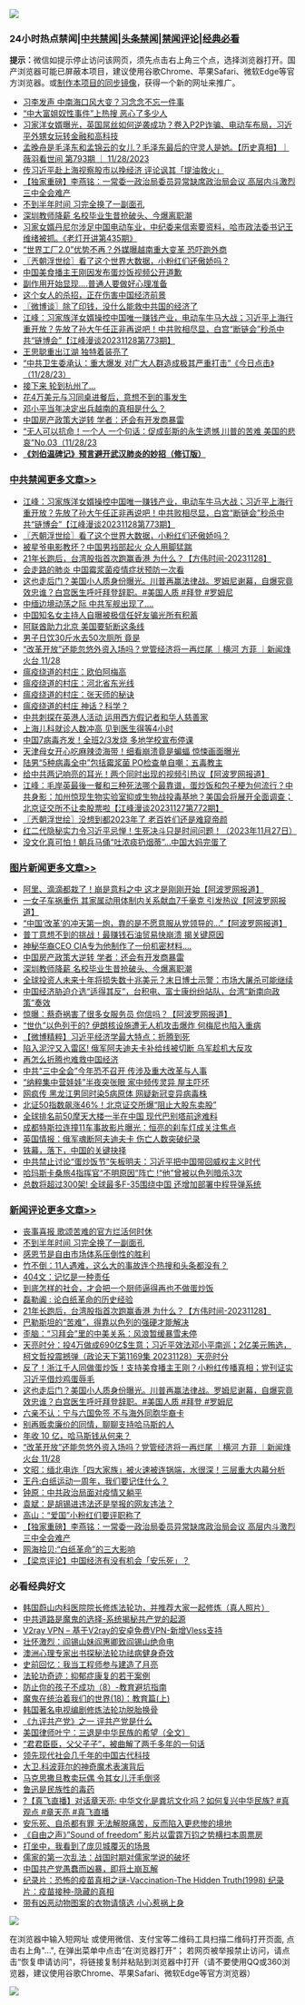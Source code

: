 ![](https://raw.githubusercontent.com/jsvpn/jsproxy/dev/64photo/fqnews-qr.jpg)

<div id="tt">
<h3>24小时热点禁闻|<a href="#%E4%B8%AD%E5%85%B1%E7%A6%81%E9%97%BB%E6%9B%B4%E5%A4%9A%E6%96%87%E7%AB%A0">中共禁闻</a>|<a href="#%E5%9B%BE%E7%89%87%E6%96%B0%E9%97%BB%E6%9B%B4%E5%A4%9A%E6%96%87%E7%AB%A0">头条禁闻</a>|<a href="#%E6%96%B0%E9%97%BB%E8%AF%84%E8%AE%BA%E6%9B%B4%E5%A4%9A%E6%96%87%E7%AB%A0">禁闻评论|<a href="#%E5%BF%85%E7%9C%8B%E7%BB%8F%E5%85%B8%E5%A5%BD%E6%96%87">经典必看</a></h3>
<div><b>提示：</b>微信如提示停止访问该网页，须先点击右上角三个点，选择浏览器打开。国产浏览器可能已屏蔽本项目，建议使用谷歌Chrome、苹果Safari、微软Edge等官方浏览器。或<a href="%E5%88%B6%E4%BD%9Cgit%E7%A6%81%E9%97%BB%E9%95%9C%E5%83%8F.md">制作本项目的同步镜像</a>，获得一个新的网址来推广。</div>
<ul>

<li><a href="/baitai/20231129/1967114.md">习李发声 中南海口风大变？习念念不忘一件事</a></li>
<li><a href="/lifebaike/20231128/1966987.md">“中大富姐奴性事件”上热搜 恶心了多少人</a></li>
<li><a href="/sohnews/20231129/1967151.md">习家洋女婿曝光，英国屌丝如何逆袭成功？卷入P2P诈骗、电动车布局，习近平外甥女玩转金融和高科技</a></li>
<li><a href="/sohnews/20231129/1967289.md">孟晚舟是毛泽东和孟锦云的女儿？毛泽东最后的守灵人是她。【历史真相】｜薇羽看世间 第793期 ｜ 11/28/2023</a></li>
<li><a href="/headline/20231129/1967054.md">传习近平赴上海视察股市以挽经济 评论讽其「提油救火」</a></li>
<li><a href="/comments/20231129/1967126.md">【独家重磅】李燕铭：一常委一政治局委员异常缺席政治局会议 高层内斗激烈三中全会难产</a></li>
<li><a href="/comments/20231129/1967296.md">不到半年时间 习完全换了一副面孔</a></li>
<li><a href="/topimagenews/20231128/1967032.md">深圳教师降薪 名校毕业生昔抢破头、今爆离职潮</a></li>
<li><a href="/sohnews/20231129/1967349.md">习家女婿丹尼尔涉足中国电动车业，中纪委来信索要资料，哈市政法委书记王维绪被抓。《老灯开讲第435期》</a></li>
<li><a href="/cnnews/20231128/1966991.md">“世界工厂2.0”优势不再？外媒曝越南重大变革 恐吓跑外商</a></li>
<li><a href="/cbnews/20231129/1967297.md">〖兲朝浮世绘〗看了这个世界大数据，小粉红们还傲娇吗？</a></li>
<li><a href="/headline/20231129/1967100.md">中国美食播主王刚因发布蛋炒饭视频公开道歉</a></li>
<li><a href="/cnnews/20231129/1967207.md">副作用开始显现….普通人要做好心理准备</a></li>
<li><a href="/finance/20231129/1967172.md">这个女人的杀招，正在伤害中国经济前景</a></li>
<li><a href="/ssgc/20231129/1967226.md">〖微博谈〗除了印钱，没什么能救中共国的经济了</a></li>
<li><a href="/cbnews/20231129/1967304.md">江峰：习家族洋女婿操控中国唯一赚钱产业，电动车牛马大战；习近平上海行重开放？先放了孙大午任正非再说吧！中共败相尽显，白宫“断链会”秒杀中共“链博会”【江峰漫谈20231128第773期】</a></li>
<li><a href="/baitai/20231129/1967136.md">王思聪重出江湖 独特着装亮了</a></li>
<li><a href="/sohnews/20231128/1967029.md">“中共卫生委承认：重大爆发 对广大人群造成极其严重打击”《今日点击》（11/28/23）</a></li>
<li><a href="/cnnews/20231129/1967312.md">接下来 轮到杭州了…</a></li>
<li><a href="/cnnews/20231129/1967206.md">花4万美元与习同桌进餐后，意想不到的事发生</a></li>
<li><a href="/cnnews/20231129/1967329.md">邓小平当年决定出兵越南的真相是什么？</a></li>
<li><a href="/topimagenews/20231129/1967090.md">中国房产政策大逆转 学者：还会有开发商暴雷</a></li>
<li><a href="/sohnews/20231129/1967115.md">“无人可以抗命！一个人 一个句话：促成彭斯的永生遗憾 川普的苦难 美国的悲哀”No.03（11/28/23</a></li>
<li><b><a href="/comments/20200207/1272816.md" target="_blank">《刘伯温碑记》预言避开武汉肺炎的妙招（修订版）</a></b></li>
</ul>
</div>

<div class="catlist">
<h3><a href="/cbnews/" target="_blank">中共禁闻</a><span><a href="/cbnews/" target="_blank" rel="nofollow">更多文章>></a></span></h3>
<ul>
<li><a href="/cbnews/20231129/1967304.md" target="_blank">江峰：习家族洋女婿操控中国唯一赚钱产业，电动车牛马大战；习近平上海行重开放？先放了孙大午任正非再说吧！中共败相尽显，白宫“断链会”秒杀中共“链博会”【江峰漫谈20231128第773期】</a></li>
<li><a href="/cbnews/20231129/1967297.md" target="_blank">〖兲朝浮世绘〗看了这个世界大数据，小粉红们还傲娇吗？</a></li>
<li><a href="/cbnews/20231129/1967261.md" target="_blank">被星爷电影教坏？中国男裆部起火 众人用脚猛踹</a></li>
<li><a href="/comments/20231129/1967260.md" target="_blank">21年长跑后，台湾股指首次跑赢香港 为什么？【方伟时间-20231128】</a></li>
<li><a href="/cbnews/20231129/1967237.md" target="_blank">会走路的肺炎 中国霉浆菌疫情症状预防一次看</a></li>
<li><a href="/comments/20231129/1967225.md" target="_blank">这也走后门？美国小人质身份曝光。川普再赢法律战。罗姆尼谢幕，自爆究竟效忠谁？白宫医生呼吁拜登辞职。#美国人质 #拜登 #罗姆尼</a></li>
<li><a href="/cbnews/20231129/1967189.md" target="_blank">中缅边境动荡之际 中共军舰出现了….</a></li>
<li><a href="/cbnews/20231129/1967187.md" target="_blank">中国知名女主持人自曝被极信任好友骗光所有积蓄</a></li>
<li><a href="/cbnews/20231129/1967171.md" target="_blank">阿联酋助力北京 美国要斩断这条线</a></li>
<li><a href="/cbnews/20231129/1967170.md" target="_blank">男子日饮30斤水去50次厕所 竟是</a></li>
<li><a href="/comments/20231129/1967158.md" target="_blank">“改革开放”还能忽悠外资入场吗？党管经济将一再烂尾 ｜横河 方菲 ｜新闻烽火台 11/28</a></li>
<li><a href="/comments/20231128/1967045.md" target="_blank">瘟疫绕道的村庄：欧伯阿梅高</a></li>
<li><a href="/comments/20231128/1967044.md" target="_blank">瘟疫绕道的村庄：河北省东光线</a></li>
<li><a href="/comments/20231128/1967043.md" target="_blank">瘟疫绕道的村庄：张天师的秘诀</a></li>
<li><a href="/comments/20231128/1967042.md" target="_blank">瘟疫绕道的村庄 神话？科学？</a></li>
<li><a href="/cbnews/20231128/1967033.md" target="_blank">中共刺探在英港人活动 运用西方假记者和华人慈善家</a></li>
<li><a href="/cbnews/20231128/1967012.md" target="_blank">上海儿科就诊人数冲高 见到医生得等4小时</a></li>
<li><a href="/cbnews/20231128/1967011.md" target="_blank">中国7病毒齐发！全班2/3发烧 多地学校宣布停课</a></li>
<li><a href="/cbnews/20231128/1966983.md" target="_blank">天津母女开心吃麻辣烫海带！细看崩溃竟是蝙蝠 惊悚画面曝光</a></li>
<li><a href="/cbnews/20231128/1966907.md" target="_blank">陆男“5种病毒全中”包括霉浆菌 PO检查单自嘲：五毒教主</a></li>
<li><a href="/cbnews/20231128/1966897.md" target="_blank">给中共两记响亮的耳光！两个同时出现的视频引热议【阿波罗网报道】</a></li>
<li><a href="/cbnews/20231128/1966826.md" target="_blank">江峰：毛岸英最後一餐和三种死法哪个最靠谱，蛋炒饭和包子梗为何流行？中共身影：加州惊现生物实验室抑或生物战投毒基地？美国会将展开全面调查；北京证交所不让卖股票啦【江峰漫谈20231127第772期】</a></li>
<li><a href="/cbnews/20231128/1966825.md" target="_blank">〖兲朝浮世绘〗没想到都2023年了 老百姓们还是难窥帝颜</a></li>
<li><a href="/cbnews/20231128/1966703.md" target="_blank">红二代隐秘实力令习近平忌惮！生死决斗只是时间问题！（2023年11月27日）</a></li>
<li><a href="/cbnews/20231128/1966795.md" target="_blank">没文化真可怕！朝兵马俑“吐浓痰扔烟蒂”…中国大妈完蛋了</a></li>

</ul>
</div>
<div class="catlist">
<h3><a href="/topimagenews/" target="_blank">图片新闻</a><span><a href="/topimagenews/" target="_blank" rel="nofollow">更多文章>></a></span></h3>
<ul>
<li><a href="/topimagenews/20231129/1967435.md" target="_blank">阿里、滴滴都栽了！崩是意料之中 这才是刚刚开始【阿波罗网报道】</a></li>
<li><a href="/topimagenews/20231129/1967422.md" target="_blank">一女子车祸重伤 其家属动用体制内关系献血7千毫克 引发热议【阿波罗网报道】</a></li>
<li><a href="/topimagenews/20231129/1967390.md" target="_blank">“中国‘改革’的冲天第一炮，靠的是不愿意服从党领导的&#8230;”【阿波罗网报道】</a></li>
<li><a href="/topimagenews/20231129/1967236.md" target="_blank">普丁意想不到的挑战！最赚钱石油贸易快崩溃 揭关键原因</a></li>
<li><a href="/topimagenews/20231129/1967186.md" target="_blank">神秘华裔CEO CIA专为他制作了一份机密材料….</a></li>
<li><a href="/topimagenews/20231129/1967090.md" target="_blank">中国房产政策大逆转 学者：还会有开发商暴雷</a></li>
<li><a href="/topimagenews/20231128/1967032.md" target="_blank">深圳教师降薪 名校毕业生昔抢破头、今爆离职潮</a></li>
<li><a href="/topimagenews/20231128/1967022.md" target="_blank">全球投资人未来十年将损失数十兆美元？末日博士示警：市场大屠杀可能继续</a></li>
<li><a href="/topimagenews/20231128/1966951.md" target="_blank">中国经济胁迫介选“适得其反”，台积电、富士康纷纷站队，台湾“新南向政策”奏效</a></li>
<li><a href="/topimagenews/20231128/1966943.md" target="_blank">惊曝：蔡奇祸害了很多女服务员 你信吗？【阿波罗网报道】</a></li>
<li><a href="/topimagenews/20231128/1966893.md" target="_blank">“世仇”以色列干的? 伊朗核设施遭无人机攻击爆炸 何梅尼也陷入重病</a></li>
<li><a href="/topimagenews/20231128/1966784.md" target="_blank">【微博精粹】习近平经济学最大特点：折腾到死</a></li>
<li><a href="/topimagenews/20231128/1966783.md" target="_blank">陷入泥泞又入雷区! 俄军阿夫迪夫卡补给线被切断 乌军趁机大反攻</a></li>
<li><a href="/topimagenews/20231128/1966782.md" target="_blank">再怎么折腾也难救中国经济</a></li>
<li><a href="/topimagenews/20231128/1966781.md" target="_blank">中共“三中全会”今年恐不召开 传涉及重大改革与人事</a></li>
<li><a href="/topimagenews/20231128/1966754.md" target="_blank">“纳粹集中营娃娃”半夜突张眼 家中频传灵异 屋主吓坏</a></li>
<li><a href="/topimagenews/20231127/1966576.md" target="_blank">网疯传 黑龙江男同时染5病原体 网疑新冠变异病毒株</a></li>
<li><a href="/topimagenews/20231127/1966552.md" target="_blank">北证50指数飙涨46%！北京证交所爆“阻止大股东卖股”</a></li>
<li><a href="/topimagenews/20231127/1966551.md" target="_blank">全球排名前50摩天大楼一半在中国 现代巴别塔前途难料</a></li>
<li><a href="/topimagenews/20231127/1966550.md" target="_blank">成都特斯拉连撞11车事故影片曝光：恒亮的刹车灯成关注焦点</a></li>
<li><a href="/topimagenews/20231127/1966549.md" target="_blank">英国情报：俄军魂断阿夫迪夫卡 伤亡人数突破纪录</a></li>
<li><a href="/topimagenews/20231127/1966478.md" target="_blank">铁幕，落下，中国的关键抉择</a></li>
<li><a href="/topimagenews/20231127/1966477.md" target="_blank">中共禁止讨论“蛋炒饭节”矢板明夫：习近平把中国带回威权主义时代</a></li>
<li><a href="/topimagenews/20231127/1966468.md" target="_blank">哈玛斯卡桑旅4指挥官“不明原因”阵亡 !“他”曾被以色列暗杀3次</a></li>
<li><a href="/topimagenews/20231127/1966467.md" target="_blank">总数将超过300架! 全球最多F-35围绕中国 还增加部署中程导弹系统</a></li>

</ul>
</div>
<div class="catlist">
<h3><a href="/comments/" target="_blank">新闻评论</a><span><a href="/comments/" target="_blank" rel="nofollow">更多文章>></a></span></h3>
<ul>
<li><a href="/comments/20231129/1967399.md" target="_blank">丧事喜报 歌颂苦难的官方烂活何时休</a></li>
<li><a href="/comments/20231129/1967296.md" target="_blank">不到半年时间 习完全换了一副面孔</a></li>
<li><a href="/comments/20231129/1967279.md" target="_blank">感恩节是自由市场体系压倒性的胜利</a></li>
<li><a href="/comments/20231129/1967277.md" target="_blank">竹不倒：11人遇难，这么大的事故连个热搜和头条都没有？</a></li>
<li><a href="/comments/20231129/1967276.md" target="_blank">404文：记忆是一种责任</a></li>
<li><a href="/comments/20231129/1967275.md" target="_blank">到底怎样的社会，才会把一个厨师逼得再也不做蛋炒饭</a></li>
<li><a href="/comments/20231129/1967274.md" target="_blank">磊勒阗 : 论白纸革命的历史经验</a></li>
<li><a href="/comments/20231129/1967260.md" target="_blank">21年长跑后，台湾股指首次跑赢香港 为什么？【方伟时间-20231128】</a></li>
<li><a href="/comments/20231129/1967250.md" target="_blank">巴勒斯坦的“苦难”，得靠以色列的强硬才能解决</a></li>
<li><a href="/comments/20231129/1967249.md" target="_blank">歪脑：“习拜会”里的中美关系：风浪暂缓暴雪未停</a></li>
<li><a href="/comments/20231129/1967235.md" target="_blank">天亮时分：投4万做成690亿$生意；习近平效法邓小平南巡；2亿美元贿选，柯文哲投震撼弹（政论天下第1169集 20231128）天亮时分</a></li>
<li><a href="/comments/20231129/1967234.md" target="_blank">反了！浙江千人同做蛋炒饭！支持美食播主王刚？小粉红传播真相；党刊证实习近平借炒鸡蛋辱毛</a></li>
<li><a href="/comments/20231129/1967225.md" target="_blank">这也走后门？美国小人质身份曝光。川普再赢法律战。罗姆尼谢幕，自爆究竟效忠谁？白宫医生呼吁拜登辞职。#美国人质 #拜登 #罗姆尼</a></li>
<li><a href="/comments/20231129/1967195.md" target="_blank">六亲不认：宁与六国免签 不与海外同胞华裔卡</a></li>
<li><a href="/comments/20231129/1967173.md" target="_blank">别再贩卖廉价的同情，聊聊支持哈马斯的人</a></li>
<li><a href="/comments/20231129/1967162.md" target="_blank">年收 10 亿，哈马斯钱从何来？</a></li>
<li><a href="/comments/20231129/1967158.md" target="_blank">“改革开放”还能忽悠外资入场吗？党管经济将一再烂尾 ｜横河 方菲 ｜新闻烽火台 11/28</a></li>
<li><a href="/comments/20231129/1967154.md" target="_blank">文昭：缅北电诈「四大家族」被火速被连锅端，水很深！三层重大内幕分析</a></li>
<li><a href="/comments/20231129/1967134.md" target="_blank">王丹:白纸运动一周年，我们要记住什么？</a></li>
<li><a href="/comments/20231129/1967133.md" target="_blank">钟原：中共政治局面对疫情又躺平</a></li>
<li><a href="/comments/20231129/1967132.md" target="_blank">袁斌：是胡锡进违法还是举报的网友违法？</a></li>
<li><a href="/comments/20231129/1967131.md" target="_blank">高山：“爱国”小粉红们要评职称了</a></li>
<li><a href="/comments/20231129/1967126.md" target="_blank">【独家重磅】李燕铭：一常委一政治局委员异常缺席政治局会议 高层内斗激烈三中全会难产</a></li>
<li><a href="/comments/20231129/1967122.md" target="_blank">网海拾贝:“白纸革命”的三大影响</a></li>
<li><a href="/comments/20231129/1967073.md" target="_blank">【梁京评论】中国经济有没有机会「安乐死」？</a></li>

</ul>
</div>

<div class="catlist">
<h3>必看经典好文</h3>
<ul>
<li><a href="/comments/20211216/1666206.md" target="_blank">韩国蔚山内科医院院长修炼法轮功，并推荐大家一起修炼（真人照片）</a></li>
<li><a href="/comments/20181209/1044543.md" target="_blank">中共道路是魔鬼的选择-系统揭秘共产党的起源</a></li>
<li><a href="/comments/20210402/1257608.md" target="_blank">V2ray VPN &#8211; 基于V2ray的安卓免费VPN-新增Vless支持</a></li>
<li><a href="/cbnews/20200727/1366904.md" target="_blank">壮怀激烈：阎锡山妹阎惠卿致阎锡山绝命电</a></li>
<li><a href="/comments/20230226/1853388.md" target="_blank">澳洲心理专家出书探秘法轮功祛病健身奇效</a></li>
<li><a href="/aomi/history/20141104/323033.md" target="_blank">史前回忆：我当工程师参与建造了月亮</a></li>
<li><a href="/cbnews/20220708/1755180.md" target="_blank">法轮功奇迹：抑郁症康复的若干案例</a></li>
<li><a href="/comments/20230923/1937654.md" target="_blank">防止你的孩子不成功（8）-教育避坑指南</a></li>
<li><a href="/topimagenews/20180701/965109.md" target="_blank">魔鬼在统治着我们的世界(18)：教育篇(上)</a></li>
<li><a href="/comments/20210805/1600200.md" target="_blank">韩国著名电视编剧修炼法轮功脱胎换骨</a></li>
<li><a href="/bookonline/20131116/201056.md" target="_blank">《九评共产党》之一 评共产党是什么</a></li>
<li><a href="/comments/20220928/1790417.md" target="_blank">美国律师叶宁：三退是中华民族的希望（全文）</a></li>
<li><a href="/comments/20220728/1764149.md" target="_blank">“君君臣臣，父父子子”，被曲解了两千多年的一句话</a></li>
<li><a href="/comments/20220329/1711799.md" target="_blank">领先现代社会几千年的中国古代科技</a></li>
<li><a href="/ccpdope/20220710/1756358.md" target="_blank">大卫.科波菲尔的神奇魔术表演背后</a></li>
<li><a href="/lifebaike/20180921/1001202.md" target="_blank">马克思撒旦教卖玩偶 令其女儿汗毛倒竖</a></li>
<li><a href="/lishi/20130311/666695.md" target="_blank">鲁迅是民族性的毒药</a></li>
<li><a href="/bannedvideo/20220601/1740169.md" target="_blank">?【真飞直播】对话章天亮: 中华文化是粪坑文化吗？如何复兴中华民族? #真观点 #章天亮 #真飞直播</a></li>
<li><a href="/topimagenews/20180409/925880.md" target="_blank">安乐死、自杀都有罪 无法解脱痛苦，反而陷入更悲惨的境地</a></li>
<li><a href="/comments/20230707/1905138.md" target="_blank">《自由之声》”Sound of freedom” 影片以雷霆万钧之势横扫本周票房</a></li>
<li><a href="/comments/20201015/1414242.md" target="_blank">打坐中，我看到了庞贝城覆灭的场景</a></li>
<li><a href="/comments/20191110/1037275.md" target="_blank">儒家的第一次乱法：战国时期对儒家学说的破坏</a></li>
<li><a href="/comments/20220831/1778527.md" target="_blank">中国共产党愚蠢而凶暴，即将土崩瓦解</a></li>
<li><a href="/topimagenews/20180408/925060.md" target="_blank">纪录片：恐怖的疫苗真相之谜-Vaccination-The Hidden Truth(1998) 纪录片：疫苗接种-隐藏的真相</a></li>
<li><a href="/lifebaike/20180811/984246.md" target="_blank">带有凶恶动物图案的衣物请慎选 小心惹祸上身</a></li>

</ul>
</div>

![](https://raw.githubusercontent.com/jsvpn/jsproxy/dev/64photo/fqnews-qr.jpg)

在浏览器中输入短网址 或使用微信、支付宝等二维码工具扫描二维码打开页面, 点击右上角"...", 在弹出菜单中点击“在浏览器打开”； 若网页被举报禁止访问，请点击“恢复申请访问”，将链接复制并粘贴到浏览器中打开（请不要使用QQ或360浏览器，建议使用谷歌Chrome、苹果Safari、微软Edge等官方浏览器）

![](https://raw.githubusercontent.com/jsvpn/jsproxy/dev/64photo/wx.jpg)